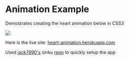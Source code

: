 # Animation Example

Demostrates creating the heart animation below in CSS3

![](https://f.cloud.github.com/assets/4431362/1728894/c3f1a952-62b6-11e3-819f-ed196c859568.gif)

Here is the live site: [heart-animation.herokuapp.com](heart-animation.herokuapp.com)

Used [jack7890's](https://github.com/jack7890) sinku [repo](https://github.com/jack7890/Sinku) to quickly setup the app
